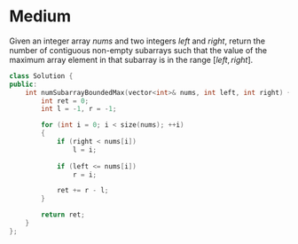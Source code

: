 # Medium

Given an integer array $nums$ and two integers $left$ and $right$, return the number of contiguous non-empty subarrays such that the value of the maximum array element in that subarray is in the range $[left, right]$.

```cpp
class Solution {
public:
    int numSubarrayBoundedMax(vector<int>& nums, int left, int right) {
        int ret = 0;
        int l = -1, r = -1;

        for (int i = 0; i < size(nums); ++i)
        {
            if (right < nums[i])
                l = i;
            
            if (left <= nums[i])
                r = i;

            ret += r - l;
        }

        return ret;
    }
};
```
